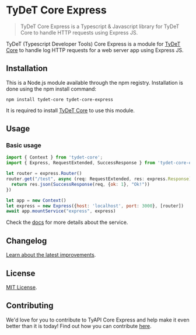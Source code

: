 # TyDeT Core Express
> TyDeT Core Express is a Typescript & Javascript library for TyDeT Core to handle HTTP requests using Express JS.

TyDeT (Typescript Developer Tools) Core Express is a module for [TyDeT Core][tydet-core] to handle log HTTP requests for a web server app using Express JS.

## Installation

This is a Node.js module available through the npm registry. Installation is done using the npm install command:

```shell
npm install tydet-core tydet-core-express
```

It is required to install [TyDeT Core][tydet-core] to use this module.

## Usage

### Basic usage

```js
import { Context } from 'tydet-core';
import { Express, RequestExtended, SuccessResponse } from 'tydet-core-express';

let router = express.Router()
router.get("/test", async (req: RequestExtended, res: express.Response) => {
  return res.json(SuccessResponse(req, {ok: 1}, "Ok!"))
})

let app = new Context()
let express = new Express({host: 'localhost', port: 3000}, [router])
await app.mountService("express", express)
```

Check the [docs][docs] for more details about the service.

## Changelog

[Learn about the latest improvements][changelog].

## License

[MIT License][license].

## Contributing

We'd love for you to contribute to TyAPI Core Express and help make it even better than it is today! Find out how you can contribute [here][contribute].



<!-- Markdown link & img dfn's -->
[license]: ./LICENSE
[changelog]: ./CHANGELOG.md
[contribute]: ./CONTRIBUTING.md
[tydet-core]: https://github.com/Kabany/tydet-core
[docs]: ./docs/README.md